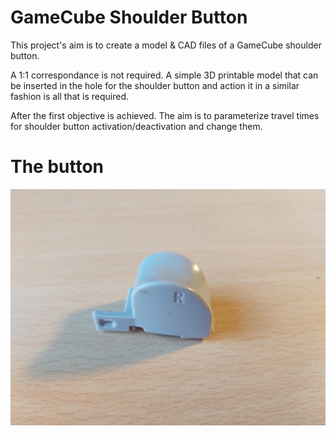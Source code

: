 # GameCube Shoulder Button

This project's aim is to create a model & CAD files of a GameCube shoulder button. 

A 1:1 correspondance is not required. A simple 3D printable model that can be inserted in the hole for the shoulder button and action it in a similar fashion is all that is required.

After the first objective is achieved. The aim is to parameterize travel times for shoulder button activation/deactivation and change them.

# The button

![Shoulder Cap - Front](images/shb_front.jpg)
